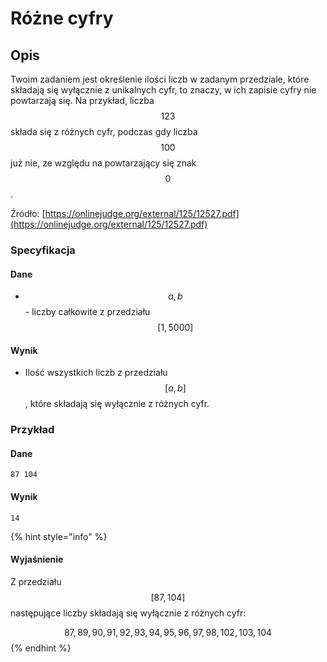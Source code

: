 # Różne cyfry

## Opis

Twoim zadaniem jest określenie ilości liczb w zadanym przedziale, które składają się wyłącznie z unikalnych cyfr, to znaczy, w ich zapisie cyfry nie powtarzają się. Na przykład, liczba $$123$$ składa się z różnych cyfr, podczas gdy liczba $$100$$ już nie, ze względu na powtarzający się znak $$0$$.

Źródło: [https://onlinejudge.org/external/125/12527.pdf](https://onlinejudge.org/external/125/12527.pdf)

### Specyfikacja

#### Dane

* $$a, b$$ - liczby całkowite z przedziału $$[1,5000]$$

#### Wynik

* Ilość wszystkich liczb z przedziału $$[a,b]$$, które składają się wyłącznie z różnych cyfr. 

### Przykład

#### Dane

```
87 104
```

#### Wynik

```
14
```

{% hint style="info" %}
#### Wyjaśnienie

Z przedziału $$[87,104]$$ następujące liczby składają się wyłącznie z różnych cyfr:

$$87,89,90,91,92,93,94,95,96,97,98,102,103,104$$ 
{% endhint %}
